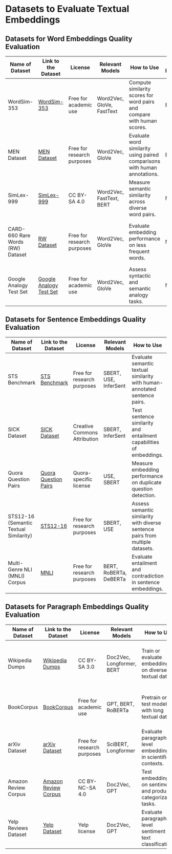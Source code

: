 # Datasets to Evaluate Textual Embeddings

## Datasets for Word Embeddings Quality Evaluation
| Name of Dataset | Link to the Dataset | License | Relevant Models | How to Use | Ease of Implementation | Importance |
|------------------|---------------------|---------|------------------|------------|-------------------------|------------|
| WordSim-353 | [WordSim-353](https://aclweb.org/aclwiki/WordSimilarity-353_Test_Collection_(State_of_the_art)) | Free for academic use | Word2Vec, GloVe, FastText | Compute similarity scores for word pairs and compare with human scores. | Easy | High - widely used for word similarity benchmarks. |
| MEN Dataset | [MEN Dataset](https://staff.fnwi.uva.nl/e.bruni/MEN) | Free for research purposes | Word2Vec, GloVe | Evaluate word similarity using paired comparisons with human annotations. | Easy | High - comprehensive annotations for similarity testing. |
| SimLex-999 | [SimLex-999](https://fh295.github.io/simlex.html) | CC BY-SA 4.0 | Word2Vec, FastText, BERT | Measure semantic similarity across diverse word pairs. | Moderate | High - focuses on true semantic similarity rather than association. |
| CARD-660 Rare Words (RW) Dataset | [RW Dataset](https://paperswithcode.com/dataset/card-660) | Free for research purposes | Word2Vec, GloVe | Evaluate embedding performance on less frequent words. | Moderate | Medium - highlights model performance on low-frequency vocabulary. |
| Google Analogy Test Set | [Google Analogy Test Set](https://code.google.com/archive/p/word2vec/) | Free for academic use | Word2Vec, GloVe | Assess syntactic and semantic analogy tasks. | Moderate | High - common benchmark for analogy tasks. |



## Datasets for Sentence Embeddings Quality Evaluation

| Name of Dataset | Link to the Dataset | License | Relevant Models | How to Use | Ease of Implementation | Importance |
|------------------|---------------------|---------|------------------|------------|-------------------------|------------|
| STS Benchmark | [STS Benchmark](https://paperswithcode.com/dataset/sts-benchmark) | Free for research purposes | SBERT, USE, InferSent | Evaluate semantic textual similarity with human-annotated sentence pairs. | Easy | High - gold standard for sentence similarity evaluation. |
| SICK Dataset | [SICK Dataset](https://paperswithcode.com/dataset/sick) | Creative Commons Attribution | SBERT, InferSent | Test sentence similarity and entailment capabilities of embeddings. | Moderate | High - evaluates both similarity and entailment relationships. |
| Quora Question Pairs | [Quora Question Pairs](https://www.quora.com/q/quoradata/First-Quora-Dataset-Release-Question-Pairs) | Quora-specific license | USE, SBERT | Measure embedding performance on duplicate question detection. | Moderate | High - real-world relevance for question-matching tasks. |
| STS12-16 (Semantic Textual Similarity) | [STS12-16](http://ixa2.si.ehu.eus/stswiki/) | Free for research purposes | SBERT, USE | Assess semantic similarity with diverse sentence pairs from multiple datasets. | Easy | High - benchmark for cross-year sentence similarity evaluation. |
| Multi-Genre NLI (MNLI) Corpus | [MNLI](https://cims.nyu.edu/~sbowman/multinli/) | Free for research purposes | BERT, RoBERTa, DeBERTa | Evaluate entailment and contradiction in sentence embeddings. | Moderate | High - provides multi-domain entailment testing. |


## Datasets for Paragraph Embeddings Quality Evaluation

| Name of Dataset | Link to the Dataset | License | Relevant Models | How to Use | Ease of Implementation | Importance |
|------------------|---------------------|---------|------------------|------------|-------------------------|------------|
| Wikipedia Dumps | [Wikipedia Dumps](https://dumps.wikimedia.org/) | CC BY-SA 3.0 | Doc2Vec, Longformer, BERT | Train or evaluate embeddings on diverse textual data. | Moderate | High - diverse and large-scale dataset for robust training and testing. |
| BookCorpus | [BookCorpus](https://yknzhu.wixsite.com/mbweb) | Free for academic use | GPT, BERT, RoBERTa | Pretrain or test models with long textual data. | Moderate | High - large corpus for pretraining language models. |
| arXiv Dataset | [arXiv Dataset](https://www.kaggle.com/Cornell-University/arxiv) | Free for research purposes | SciBERT, Longformer | Evaluate paragraph-level embeddings in scientific contexts. | Moderate | High - domain-specific for scientific text analysis. |
| Amazon Review Corpus | [Amazon Review Corpus](https://nijianmo.github.io/amazon/index.html) | CC BY-NC-SA 4.0 | Doc2Vec, GPT | Test embeddings on sentiment and product categorization tasks. | Moderate | Medium - real-world dataset for sentiment analysis. |
| Yelp Reviews Dataset | [Yelp Dataset](https://www.yelp.com/dataset) | Yelp license | Doc2Vec, GPT | Evaluate paragraph-level sentiment and text classification. | Easy | Medium - real-world application for review analysis. |
